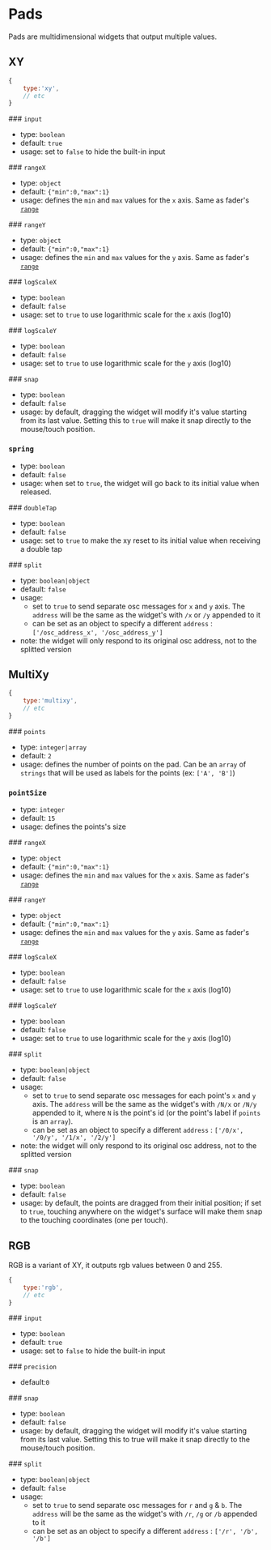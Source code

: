 # Pads

Pads are multidimensional widgets that output multiple values.



## XY

```js
{
    type:'xy',
    // etc
}
```

### `input`
- type: `boolean`
- default: `true`
- usage: set to `false` to hide the built-in input

### `rangeX`
- type: `object`
- default:
    `{"min":0,"max":1}`
- usage: defines the `min` and `max` values for the `x` axis. Same as fader's [`range`](sliders/#fader)

### `rangeY`
- type: `object`
- default:
    `{"min":0,"max":1}`
- usage: defines the `min` and `max` values for the `y` axis. Same as fader's [`range`](sliders/#fader)


### `logScaleX`
- type: `boolean`
- default: `false`
- usage: set to `true` to use logarithmic scale for the `x` axis (log10)

### `logScaleY`
- type: `boolean`
- default: `false`
- usage: set to `true` to use logarithmic scale for the `y` axis (log10)

### `snap`
- type: `boolean`
- default: `false`
- usage: by default, dragging the widget will modify it's value starting from its last value. Setting this to `true` will make it snap directly to the mouse/touch position.

### `spring`
- type: `boolean`
- default: `false`
- usage: when set to `true`, the widget will go back to its initial value when released.

### `doubleTap`
- type: `boolean`
- default: `false`
- usage: set to `true` to make the xy reset to its initial value when receiving a double tap

### `split`
- type: `boolean|object`
- default: `false`
- usage:
    - set to `true` to send separate osc messages for `x` and `y` axis. The `address` will be the same as the widget's with `/x` or `/y` appended to it
    - can be set as an object to specify a different `address` : `['/osc_address_x', '/osc_address_y']`
- note: the widget will only respond to its original osc address, not to the splitted version



## MultiXy

```js
{
    type:'multixy',
    // etc
}
```

### `points`
- type: `integer|array`
- default: `2`
- usage: defines the number of points on the pad. Can be an `array` of `strings` that will be used as labels for the points (ex: `['A', 'B']`)

### `pointSize`
- type: `integer`
- default: `15`
- usage: defines the points's size

### `rangeX`
- type: `object`
- default:
    `{"min":0,"max":1}`
- usage: defines the `min` and `max` values for the `x` axis. Same as fader's [`range`](sliders/#fader)

### `rangeY`
- type: `object`
- default:
    `{"min":0,"max":1}`
- usage: defines the `min` and `max` values for the `y` axis. Same as fader's [`range`](sliders/#fader)


### `logScaleX`
- type: `boolean`
- default: `false`
- usage: set to `true` to use logarithmic scale for the `x` axis (log10)

### `logScaleY`
- type: `boolean`
- default: `false`
- usage: set to `true` to use logarithmic scale for the `y` axis (log10)

### `split`
- type: `boolean|object`
- default: `false`
- usage:
    - set to `true` to send separate osc messages for each point's `x` and `y` axis. The `address` will be the same as the widget's with `/N/x` or `/N/y` appended to it, where `N` is the point's id (or the point's label if `points` is an `array`).
    - can be set as an object to specify a different `address` : `['/0/x', '/0/y', '/1/x', '/2/y']`
- note: the widget will only respond to its original osc address, not to the splitted version

### `snap`
- type: `boolean`
- default: `false`
- usage: by default, the points are dragged from their initial position; if set to `true`, touching anywhere on the widget's surface will make them snap to the touching coordinates (one per touch).



## RGB

RGB is a variant of XY, it outputs rgb values between 0 and 255.


```js
{
    type:'rgb',
    // etc
}
```

### `input`
- type: `boolean`
- default: `true`
- usage: set to `false` to hide the built-in input

### `precision`
- default:`0`

### `snap`
- type: `boolean`
- default: `false`
- usage: by default, dragging the widget will modify it's value starting from its last value. Setting this to true will make it snap directly to the mouse/touch position.

### `split`
- type: `boolean|object`
- default: `false`
- usage:
    - set to `true` to send separate osc messages for `r` and `g` & `b`. The `address` will be the same as the widget's with `/r`, `/g` or `/b` appended to it
    - can be set as an object to specify a different `address` : `['/r', '/b', '/b']`
